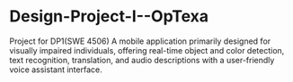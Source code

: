 # Design-Project-I--OpTexa
Project for DP1(SWE 4506)
A mobile application primarily designed for visually impaired individuals, offering real-time object and color detection, text recognition, translation, and audio descriptions with a user-friendly voice assistant interface.
